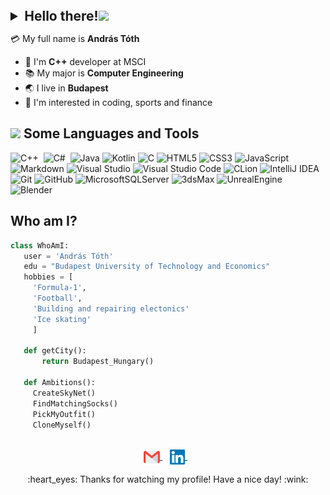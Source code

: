 <details> <summary style="font-size: 150%;"><b>Hello there!</b><img src="https://media.giphy.com/media/hvRJCLFzcasrR4ia7z/giphy.gif" width="25px"></summary>

<p align="center" width=100%>
<img src= "https://media0.giphy.com/media/v1.Y2lkPTc5MGI3NjExNzllNzZhNTNmOWQ3YjU5M2JjM2U0ZTVlM2U1Y2E4ZWEzNGZjMGFhYyZlcD12MV9pbnRlcm5hbF9naWZzX2dpZklkJmN0PWc/xTiIzJSKB4l7xTouE8/giphy.gif">
</p>
</details>

:credit_card: My full name is **András Tóth**
- :school: I'm **C++** developer at MSCI
- :books: My major is **Computer Engineering**
- :earth_asia: I live in **Budapest**
- :monocle_face: I'm interested in coding, sports and finance

## <img src="https://media2.giphy.com/media/QssGEmpkyEOhBCb7e1/giphy.gif?cid=ecf05e47a0n3gi1bfqntqmob8g9aid1oyj2wr3ds3mg700bl&rid=giphy.gif" width="50px"> Some Languages and Tools
![C++](https://img.shields.io/badge/C++-00599C?style=for-the-badge&logo=c%2B%2B&logoColor=white)&nbsp;
![C#](https://img.shields.io/badge/C%23-239120?style=for-the-badge&logo=c-sharp&logoColor=white)&nbsp;
![Java](https://img.shields.io/badge/java-%23ED8B00.svg?style=for-the-badge&logo=java&logoColor=white)
![Kotlin](https://img.shields.io/badge/Kotlin-0095D5?style=for-the-badge&logo=kotlin&logoColor=white)
![C](https://img.shields.io/badge/c-%2300599C.svg?style=for-the-badge&logo=c&logoColor=white) 
![HTML5](https://img.shields.io/badge/html5-%23E34F26.svg?style=for-the-badge&logo=html5&logoColor=white) 
![CSS3](https://img.shields.io/badge/css3-%231572B6.svg?style=for-the-badge&logo=css3&logoColor=white) 
![JavaScript](https://img.shields.io/badge/javascript-%23323330.svg?style=for-the-badge&logo=javascript&logoColor=%23F7DF1E) 
![Markdown](https://img.shields.io/badge/markdown-%23000000.svg?style=for-the-badge&logo=markdown&logoColor=white) 
![Visual Studio](https://img.shields.io/badge/Visual_Studio-5C2D91?style=for-the-badge&logo=visual-studio&logoColor=white)
![Visual Studio Code](https://img.shields.io/badge/Visual%20Studio%20Code-0078d7.svg?style=for-the-badge&logo=visual-studio-code&logoColor=white)
![CLion](https://img.shields.io/badge/CLion-000000?style=for-the-badge&logo=clion&logoColor=white)
![IntelliJ IDEA](https://img.shields.io/badge/IntelliJ_IDEA-000000.svg?style=for-the-badge&logo=intellij-idea&logoColor=white)
![Git](https://img.shields.io/badge/git-%23F05033.svg?style=for-the-badge&logo=git&logoColor=white) 
![GitHub](https://img.shields.io/badge/github-%23121011.svg?style=for-the-badge&logo=github&logoColor=white) 
![MicrosoftSQLServer](https://img.shields.io/badge/Microsoft%20SQL%20Sever-CC2927?style=for-the-badge&logo=microsoft%20sql%20server&logoColor=white) 
![3dsMax](https://img.shields.io/badge/3ds%20Max-FFAE1A?style=for-the-badge&logo=autodesk&logoColor=white)
![UnrealEngine](https://img.shields.io/badge/Unreal%20Engine-313131?style=for-the-badge&logo=unreal%20engine&logoColor=white)
![Blender](https://img.shields.io/badge/Blender-F5792A?style=for-the-badge&logo=blender&logoColor=white)

 ## Who am I?
 ```python
 class WhoAmI:
    user = 'András Tóth'
    edu = "Budapest University of Technology and Economics"
    hobbies = [
      'Formula-1',
      'Football',
      'Building and repairing electonics'
      'Ice skating'
      ]
	
	def getCity():
		return Budapest_Hungary()
	
	def Ambitions():
      CreateSkyNet()
      FindMatchingSocks()
      PickMyOutfit()
      CloneMyself()
	
 ```

<p align="center">
  <a href="mailto:andrewthetoth@gmail.com" >
    <img align="center" alt="mail to Andrew | Gmail" width="26px" src="https://github.com/SatYu26/SatYu26/blob/master/Assets/Gmail.svg" />
  </a> &nbsp;&nbsp;
  
  <a href="https://www.linkedin.com/in/andrás-tóth-322ba2264/" target="_blank">
    <img align="center" alt="András Tóth | Linkedin" width="24px" src="https://github.com/SatYu26/SatYu26/blob/master/Assets/Linkedin.svg" />
  </a> &nbsp;&nbsp;
<p> 

<div align="center">
  :heart_eyes: Thanks for watching my profile! Have a nice day! :wink: <br/>
</div>
